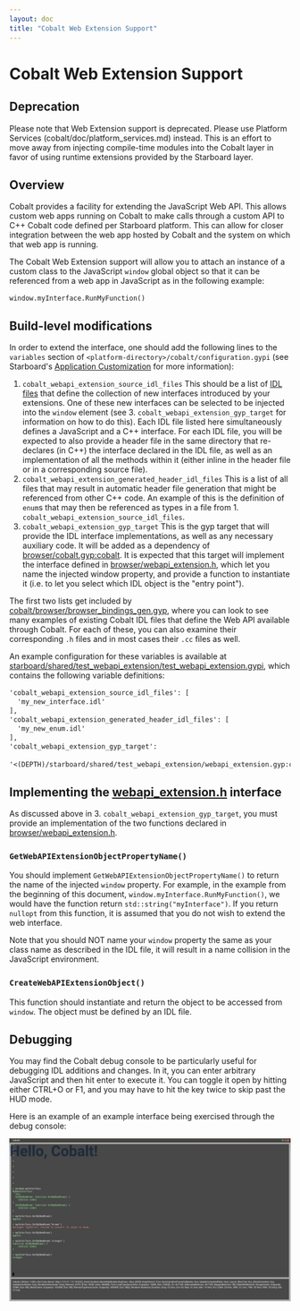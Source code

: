 ```yaml
---
layout: doc
title: "Cobalt Web Extension Support"
---
```

# Cobalt Web Extension Support

## Deprecation
Please note that Web Extension support is deprecated. Please use Platform
Services (cobalt/doc/platform_services.md) instead. This is an effort to move
away from injecting compile-time modules into the Cobalt layer in favor of
using runtime extensions provided by the Starboard layer.

## Overview
Cobalt provides a facility for extending the JavaScript Web API.  This allows
custom web apps running on Cobalt to make calls through a custom API to
C++ Cobalt code defined per Starboard platform.  This can allow for closer
integration between the web app hosted by Cobalt and the system on which that
web app is running.

The Cobalt Web Extension support will allow you to attach an instance of a
custom class to the JavaScript `window` global object so that it can be
referenced from a web app in JavaScript as in the following example:

```
window.myInterface.RunMyFunction()
```

## Build-level modifications

In order to extend the interface, one should add the following lines to the
`variables` section of `<platform-directory>/cobalt/configuration.gypi` (see
Starboard's
[Application Customization](../../starboard/doc/building.md#application-customization)
for more information):

1. `cobalt_webapi_extension_source_idl_files`
   This should be a list of [IDL files](https://en.wikipedia.org/wiki/Web_IDL)
   that define the collection of new interfaces introduced by your extensions.
   One of these new interfaces can be selected to be injected into the `window`
   element (see 3. `cobalt_webapi_extension_gyp_target` for information on how
   to do this).  Each IDL file listed here simultaneously defines a JavaScript
   and a C++ interface.  For each IDL file, you will be expected to also provide
   a header file in the same directory that re-declares (in C++) the interface
   declared in the IDL file, as well as an implementation of all the methods
   within it (either inline in the header file or in a corresponding source
   file).
2. `cobalt_webapi_extension_generated_header_idl_files`
   This is a list of all files that may result in automatic header file
   generation that might be referenced from other C++ code.  An example of
   this is the definition of `enum`s that may then be referenced as types in
   a file from 1. `cobalt_webapi_extension_source_idl_files`.
3. `cobalt_webapi_extension_gyp_target`
   This is the gyp target that will provide the IDL interface implementations,
   as well as any necessary auxiliary code.  It will be added as a dependency of
   [browser/cobalt.gyp:cobalt](../browser/cobalt.gyp).  It is expected that
   this target will implement the interface defined in
   [browser/webapi_extension.h](../browser/webapi_extension.h), which let you
   name the injected window property, and provide a function to instantiate it
   (i.e. to let you select which IDL object is the "entry point").

The first two lists get included by
[cobalt/browser/browser_bindings_gen.gyp](cobalt/browser/browser_bindings_gen.gyp),
where you can look to see many examples of existing Cobalt IDL files that define
the Web API available through Cobalt.  For each of these, you can also
examine their corresponding `.h` files and in most cases their `.cc` files as
well.

An example configuration for these variables is available at
[starboard/shared/test_webapi_extension/test_webapi_extension.gypi](../../starboard/shared/test_webapi_extension/test_webapi_extension.gypi), which
contains the following variable definitions:

```
'cobalt_webapi_extension_source_idl_files': [
  'my_new_interface.idl'
],
'cobalt_webapi_extension_generated_header_idl_files': [
  'my_new_enum.idl'
],
'cobalt_webapi_extension_gyp_target':
  '<(DEPTH)/starboard/shared/test_webapi_extension/webapi_extension.gyp:cobalt_test_webapi_extension',
```

## Implementing the [webapi_extension.h](../browser/webapi_extension.h) interface

As discussed above in 3. `cobalt_webapi_extension_gyp_target`, you must provide
an implementation of the two functions declared in
[browser/webapi_extension.h](../browser/webapi_extension.h).

### `GetWebAPIExtensionObjectPropertyName()`
You should implement `GetWebAPIExtensionObjectPropertyName()` to return the name
of the injected `window` property.  For example, in the example from the
beginning of this document, `window.myInterface.RunMyFunction()`, we would have
the function return `std::string("myInterface")`.  If you return `nullopt` from
this function, it is assumed that you do not wish to extend the web interface.

Note that you should NOT name your `window` property the same as your class name
as described in the IDL file, it will result in a name collision in the
JavaScript environment.

### `CreateWebAPIExtensionObject()`
This function should instantiate and return the object to be accessed from
`window`.  The object must be defined by an IDL file.

## Debugging
You may find the Cobalt debug console to be particularly useful for debugging
IDL additions and changes.  In it, you can enter arbitrary JavaScript and then
hit enter to execute it.  You can toggle it open by hitting either CTRL+O or
F1, and you may have to hit the key twice to skip past the HUD mode.

Here is an example of an example interface being exercised through the
debug console:

![Debug console web extension example](resources/webapi_extension_example.jpg)
